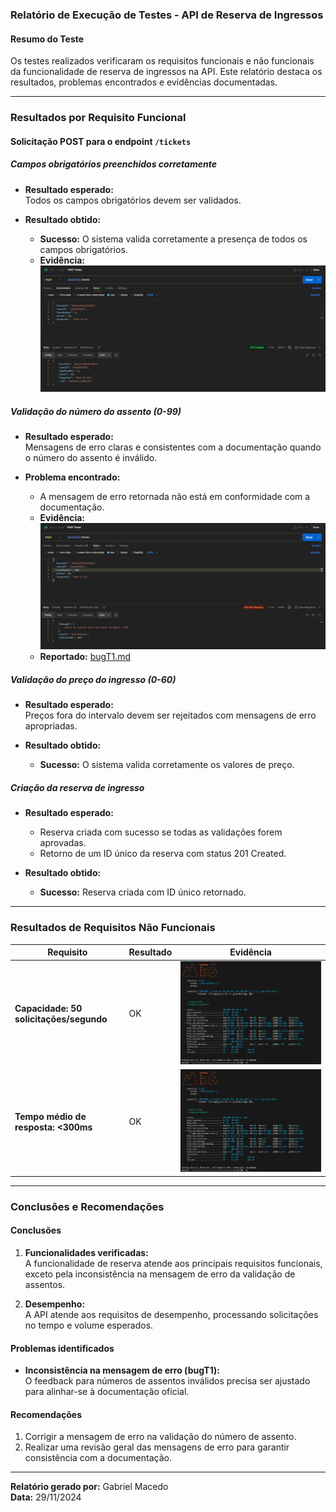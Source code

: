 ### **Relatório de Execução de Testes - API de Reserva de Ingressos**

#### **Resumo do Teste**

Os testes realizados verificaram os requisitos funcionais e não funcionais da funcionalidade de reserva de ingressos na API. Este relatório destaca os resultados, problemas encontrados e evidências documentadas.

---

### **Resultados por Requisito Funcional**

#### **Solicitação POST para o endpoint `/tickets`**

##### **Campos obrigatórios preenchidos corretamente**

- **Resultado esperado:**  
  Todos os campos obrigatórios devem ser validados.

- **Resultado obtido:**
  - **Sucesso:** O sistema valida corretamente a presença de todos os campos obrigatórios.
  - **Evidência:**  
    ![evidenciaIngressos1](./assets/evidenciaIngressos1.png)

##### **Validação do número do assento (0-99)**

- **Resultado esperado:**  
  Mensagens de erro claras e consistentes com a documentação quando o número do assento é inválido.

- **Problema encontrado:**
  - A mensagem de erro retornada não está em conformidade com a documentação.
  - **Evidência:**  
    ![evidenciaIngressos2](./assets/evidenciaIngressos2.png)
  - **Reportado:** [bugT1.md](./bugs/bugT1.md)

##### **Validação do preço do ingresso (0-60)**

- **Resultado esperado:**  
  Preços fora do intervalo devem ser rejeitados com mensagens de erro apropriadas.

- **Resultado obtido:**
  - **Sucesso:** O sistema valida corretamente os valores de preço.

##### **Criação da reserva de ingresso**

- **Resultado esperado:**

  - Reserva criada com sucesso se todas as validações forem aprovadas.
  - Retorno de um ID único da reserva com status 201 Created.

- **Resultado obtido:**
  - **Sucesso:** Reserva criada com ID único retornado.

---

### **Resultados de Requisitos Não Funcionais**

| Requisito                               | Resultado | Evidência                                                |
| --------------------------------------- | --------- | -------------------------------------------------------- |
| **Capacidade: 50 solicitações/segundo** | OK        | ![evidenciaIngressos3](./assets/evidenciaIngressos3.png) |
| **Tempo médio de resposta: <300ms**     | OK        | ![evidenciaIngressos3](./assets/evidenciaIngressos3.png) |

---

### **Conclusões e Recomendações**

#### **Conclusões**

1. **Funcionalidades verificadas:**  
   A funcionalidade de reserva atende aos principais requisitos funcionais, exceto pela inconsistência na mensagem de erro da validação de assentos.

2. **Desempenho:**  
   A API atende aos requisitos de desempenho, processando solicitações no tempo e volume esperados.

#### **Problemas identificados**

- **Inconsistência na mensagem de erro (bugT1):**  
  O feedback para números de assentos inválidos precisa ser ajustado para alinhar-se à documentação oficial.

#### **Recomendações**

1. Corrigir a mensagem de erro na validação do número de assento.
2. Realizar uma revisão geral das mensagens de erro para garantir consistência com a documentação.

---

**Relatório gerado por:** Gabriel Macedo  
**Data:** 29/11/2024
